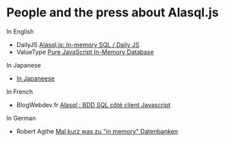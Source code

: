 # People and the press about Alasql.js

In English

* DailyJS [Alasql.js: In-memory SQL / Daily JS](http://dailyjs.com/2014/11/06/alasql/)
* ValueType [Pure JavaScript In-Memory Database](http://valuetype.wordpress.com/2014/11/07/pure-javascript-in-memory-database/)

In Japanese

* [In Japaneese](http://panda.node.ws/?p=333)

In French

* BlogWebdev.fr [Alasql : BDD SQL côté client Javascript](http://blogwebdev.fr/Alasql-BDD-SQL-cote-client-Javascript/)

In German

* Robert Agthe [Mal kurz was zu "in memory" Datenbanken](http://robert-agthe.de/post/1415372558184-Mal-kurz-was-zu-in-memory-Datenbanken)